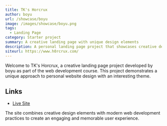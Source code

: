 ```yaml
---
title: TK's Horcrux
author: boyu
url: /showcase/boyu
image: /images/showcase/boyu.png
tags:
  - Landing Page
category: Starter project
summary: A creative landing page with unique design elements
description: A personal landing page project that showcases creative design and technical implementation, featuring TK's Horcrux theme.
siteurl: https://www.h0rcrux.com/
---
```


Welcome to TK's Horcrux, a creative landing page project developed by boyu as part of the web development course. This project demonstrates a unique approach to personal website design with an interesting theme.

## Links

- [Live Site](https://www.h0rcrux.com/)

The site combines creative design elements with modern web development practices to create an engaging and memorable user experience.
